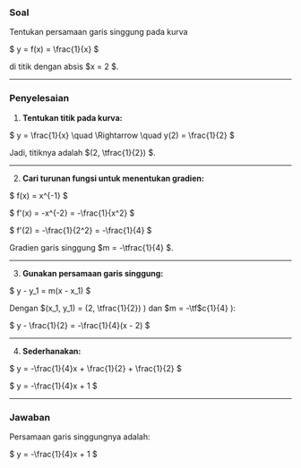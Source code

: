 ### Soal
Tentukan persamaan garis singgung pada kurva 

$
y = f(x) = \frac{1}{x}
$

di titik dengan absis $x = 2 $.

---

### Penyelesaian

1. **Tentukan titik pada kurva:**

$
y = \frac{1}{x} \quad \Rightarrow \quad y(2) = \frac{1}{2}
$

Jadi, titiknya adalah $(2, \tfrac{1}{2}) $.

---

2. **Cari turunan fungsi untuk menentukan gradien:**

$
f(x) = x^{-1}
$

$
f'(x) = -x^{-2} = -\frac{1}{x^2}
$

$
f'(2) = -\frac{1}{2^2} = -\frac{1}{4}
$

Gradien garis singgung $m = -\tfrac{1}{4} $.

---

3. **Gunakan persamaan garis singgung:**

$
y - y_1 = m(x - x_1)
$

Dengan $(x_1, y_1) = (2, \tfrac{1}{2}) \) dan $m = -\tf$c{1}{4} \):

$
y - \frac{1}{2} = -\frac{1}{4}(x - 2)
$

---

4. **Sederhanakan:**

$
y = -\frac{1}{4}x + \frac{1}{2} + \frac{1}{2}
$

$
y = -\frac{1}{4}x + 1
$

---

### Jawaban
Persamaan garis singgungnya adalah:

$
y = -\frac{1}{4}x + 1
$
